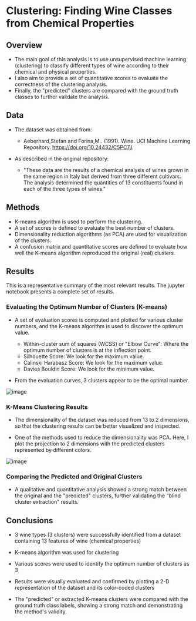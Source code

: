 # Clustering: Finding Wine Classes from Chemical Properties

## Overview

- The main goal of this analysis is to use unsupervised machine learning (clustering) to classify different types of wine according to their chemical and physical properties.
- I also aim to provide a set of quantitative scores to evaluate the correctness of the clustering analysis.
- Finally, the "predicted" clusters are compared with the ground truth classes to further validate the analysis.

## Data

- The dataset was obtained from:
  - Aeberhard,Stefan and Forina,M.. (1991). Wine. UCI Machine Learning Repository. https://doi.org/10.24432/C5PC7J.

- As described in the original repository:
    - "These data are the results of a chemical analysis of wines grown in the same region in Italy but derived from three different cultivars. The analysis determined the quantities of 13 constituents found in each of the three types of wines."

## Methods 

- K-means algorithm is used to perform the clustering.
- A set of scores is defined to evaluate the best number of clusters.
- Dimensionality reduction algorithms (as PCA) are used for visualization of the clusters.
- A confusion matrix and quantitative scores are defined to evaluate how well the K-means algorithm reproduced the original (real) clusters.
  
## Results

This is a representative summary of the most relevant results. The jupyter notebook presents a complete set of results. 

### Evaluating the Optimum Number of Clusters (K-means)

- A set of evaluation scores is computed and plotted for various cluster numbers, and the K-means algorithm is used to discover the optimum value.

  - Within-cluster sum of squares (WCSS) or "Elbow Curve": Where the optimum number of clusters is at the inflection point.
  - Silhouette Score: We look for the maximum value.
  - Calinski Harabasz Score: We look for the maximum value.
  - Davies Bouldin Score: We look for the minimum value.
    
- From the evaluation curves, 3 clusters appear to be the optimal number.

![image](https://github.com/solutioncrafter/wine_clustering/assets/126869447/30c5e67e-b4b9-4253-be4e-bbc52da4f39c)

### K-Means Clustering Results

- The dimensionality of the dataset was reduced from 13 to 2 dimensions, so that the clustering results can be better visualized and inspected.

- One of the methods used to reduce the dimensionality was PCA. Here, I plot the projection to 2 dimensions with the predicted clusters represented by different colors.

![image](https://github.com/solutioncrafter/wine_clustering/assets/126869447/0a1ac9b5-0b26-43cf-bd50-018b31eca49b)

### Comparing the Predicted and Original Clusters

- A qualitative and quantitative analysis showed a strong match between the original and the "predicted" clusters, further validating the "blind cluster extraction" results.

## Conclusions

- 3 wine types (3 clusters) were successfully identified from a dataset containing 13 features of wine (chemical properties)

- K-means algorithm was used for clustering

- Various scores were used to identify the optimum number of clusters as 3

- Results were visually evaluated and confirmed by plotting a 2-D representation of the dataset and its color-coded clusters

- The "predicted" or extracted K-means clusters were compared with the ground truth class labels, showing a strong match and demonstrating the method's validity.
